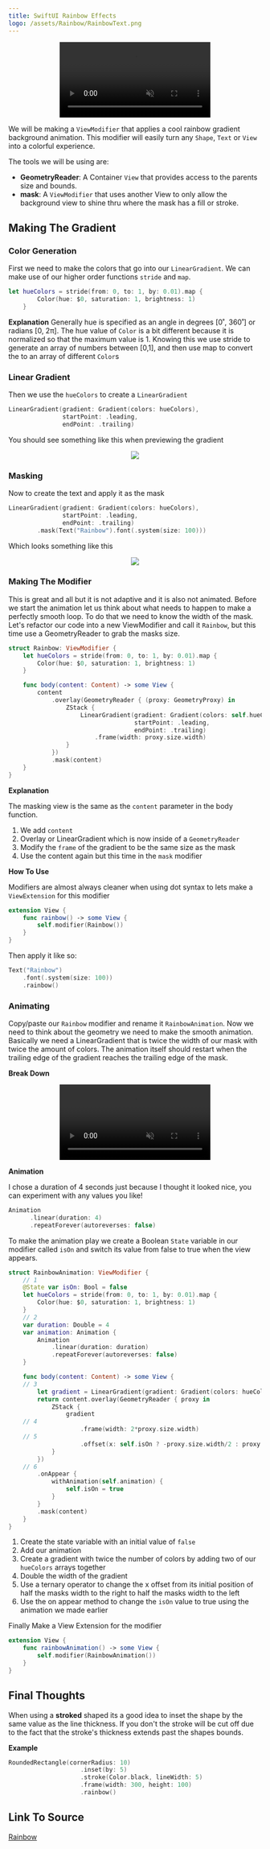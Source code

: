 ```yaml
---
title: SwiftUI Rainbow Effects
logo: /assets/Rainbow/RainbowText.png
---
```

<p align="center">
<video muted controls loop>
  <source type="video/mp4" src="/assets/Rainbow/RainbowTextCropped.mp4">
</video>
</p>

We will be making a `ViewModifier` that applies a cool rainbow gradient background animation. This modifier will easily turn any `Shape`, `Text` or `View` into a colorful experience.

The tools we will be using are:

* **GeometryReader**: A Container `View` that provides access to the parents size and bounds.
* **mask**: A `ViewModifier` that uses another View to only allow the background view to shine thru where the mask has a fill or stroke.

## Making The Gradient

### Color Generation
First we need to make the colors that go into our `LinearGradient`. We can make use of our higher order functions `stride` and `map`.


```swift
let hueColors = stride(from: 0, to: 1, by: 0.01).map {
        Color(hue: $0, saturation: 1, brightness: 1)
    }
```

**Explanation**
Generally hue is specified as an angle in degrees [0˚, 360˚] or radians [0, 2π]. The hue value of `Color` is a bit different because it is normalized so that the maximum value is 1. Knowing this we use stride to generate an array of numbers between [0,1], and then use map to convert the to an array of different `Color`s


### Linear Gradient

Then we use the `hueColors` to create a `LinearGradient`

```swift
LinearGradient(gradient: Gradient(colors: hueColors),
               startPoint: .leading,
               endPoint: .trailing)
```

You should see something like this when previewing the gradient

<p align="center">
<img class="tutorial" src="/assets/Rainbow/RainbowBlock.png">
</p>

### Masking

Now to create the text and apply it as the mask

```swift
LinearGradient(gradient: Gradient(colors: hueColors),
               startPoint: .leading,
               endPoint: .trailing)
        .mask(Text("Rainbow").font(.system(size: 100)))
```

Which looks something like this

<p align="center">
<img class="tutorial" src="/assets/Rainbow/RainbowText.png">
</p>



### Making The Modifier

This is great and all but it is not adaptive and it is also not animated. Before we start the animation let us think about what needs to happen to make a perfectly smooth loop. To do that we need to know the width of the mask. Let's refactor our code into a new ViewModifier and call it `Rainbow`, but this time use a GeometryReader to grab the masks size.


```swift
struct Rainbow: ViewModifier {
    let hueColors = stride(from: 0, to: 1, by: 0.01).map {
        Color(hue: $0, saturation: 1, brightness: 1)
    }

    func body(content: Content) -> some View {
        content
            .overlay(GeometryReader { (proxy: GeometryProxy) in
                ZStack {
                    LinearGradient(gradient: Gradient(colors: self.hueColors),
                                   startPoint: .leading,
                                   endPoint: .trailing)
                        .frame(width: proxy.size.width)
                }
            })
            .mask(content)
    }
}
```

**Explanation**

The masking view is the same as the `content` parameter in the body function.
1. We add `content`
2. Overlay or LinearGradient which is now inside of a `GeometryReader`
3. Modify the `frame` of the gradient to be the same size as the mask
4. Use the content again but this time in the `mask` modifier


**How To Use**

Modifiers are almost always cleaner when using dot syntax to lets make a `ViewExtension` for this modifier

```swift
extension View {
    func rainbow() -> some View {
        self.modifier(Rainbow())
    }
}
```

Then apply it like so:

```swift
Text("Rainbow")
    .font(.system(size: 100))
    .rainbow()
```


### Animating

Copy/paste our `Rainbow` modifier and rename it `RainbowAnimation`. Now we need to think about the geometry we need to make the smooth animation. Basically we need a LinearGradient that is twice the width of our mask with twice the amount of colors. The animation itself should restart when the trailing edge of the gradient reaches the trailing edge of the mask.

**Break Down**

<p align="center">
<video muted controls loop alt="Video of how the rainbow animation works">
  <source type="video/mp4" src="/assets/Rainbow/RainbowAnimationBreakDown.MP4">
</video>
</p>


**Animation**

I chose a duration of 4 seconds just because I thought it looked nice, you can experiment with any values you like!

```swift
Animation
      .linear(duration: 4)
      .repeatForever(autoreverses: false)
```

To make the animation play we create a Boolean `State` variable in our modifier called `isOn` and switch its value from false to true when the view appears.


```swift
struct RainbowAnimation: ViewModifier {
    // 1
    @State var isOn: Bool = false
    let hueColors = stride(from: 0, to: 1, by: 0.01).map {
        Color(hue: $0, saturation: 1, brightness: 1)
    }
    // 2
    var duration: Double = 4
    var animation: Animation {
        Animation
            .linear(duration: duration)
            .repeatForever(autoreverses: false)
    }

    func body(content: Content) -> some View {
    // 3
        let gradient = LinearGradient(gradient: Gradient(colors: hueColors+hueColors), startPoint: .leading, endPoint: .trailing)
        return content.overlay(GeometryReader { proxy in
            ZStack {
                gradient
    // 4
                    .frame(width: 2*proxy.size.width)
    // 5
                    .offset(x: self.isOn ? -proxy.size.width/2 : proxy.size.width/2)
            }
        })
    // 6
        .onAppear {
            withAnimation(self.animation) {
                self.isOn = true
            }
        }
        .mask(content)
    }
}
```

1. Create the state variable with an initial value of `false`
2. Add our animation
3. Create a gradient with twice the number of colors by adding two of our `hueColors` arrays together
4. Double the width of the gradient
5. Use a ternary operator to change the x offset from its initial position of half the masks width to the right to half the masks width to the left
6. Use the on appear method to change the `isOn` value to true using the animation we made earlier


Finally Make a View Extension for the modifier

```swift
extension View {
    func rainbowAnimation() -> some View {
        self.modifier(RainbowAnimation())
    }
}
```


## Final Thoughts

When using a **stroked** shaped its a good idea to inset the shape by the same value as the line thickness. If you don't the stroke will be cut off due to the fact that the stroke's thickness extends past the shapes bounds.

**Example**

```swift
RoundedRectangle(cornerRadius: 10)
                    .inset(by: 5)
                    .stroke(Color.black, lineWidth: 5)
                    .frame(width: 300, height: 100)
                    .rainbow()
```

## Link To Source

[Rainbow](https://gist.github.com/kieranb662/40e1faeffe3490d3a04910ec24f9298e)
